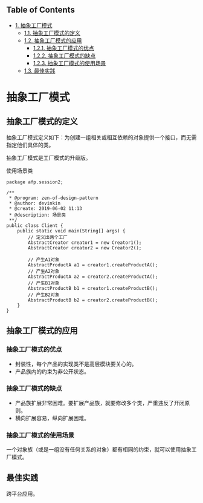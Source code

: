 <div id="table-of-contents">
<h2>Table of Contents</h2>
<div id="text-table-of-contents">
<ul>
<li><a href="#sec-1">1. 抽象工厂模式</a>
<ul>
<li><a href="#sec-1-1">1.1. 抽象工厂模式的定义</a></li>
<li><a href="#sec-1-2">1.2. 抽象工厂模式的应用</a>
<ul>
<li><a href="#sec-1-2-1">1.2.1. 抽象工厂模式的优点</a></li>
<li><a href="#sec-1-2-2">1.2.2. 抽象工厂模式的缺点</a></li>
<li><a href="#sec-1-2-3">1.2.3. 抽象工厂模式的使用场景</a></li>
</ul>
</li>
<li><a href="#sec-1-3">1.3. 最佳实践</a></li>
</ul>
</li>
</ul>
</div>
</div>

# 抽象工厂模式<a id="sec-1" name="sec-1"></a>

## 抽象工厂模式的定义<a id="sec-1-1" name="sec-1-1"></a>

抽象工厂模式定义如下：为创建一组相关或相互依赖的对象提供一个接口，而无需指定他们具体的类。

抽象工厂模式是工厂模式的升级版。

使用场景类

    package afp.session2;
    
    /**
     * @program: zen-of-design-pattern
     * @author: devinkin
     * @create: 2019-06-02 11:13
     * @description: 场景类
     **/
    public class Client {
        public static void main(String[] args) {
            // 定义出两个工厂
            AbstractCreator creator1 = new Creator1();
            AbstractCreator creator2 = new Creator2();
    
            // 产生A1对象
            AbstractProductA a1 = creator1.createProductA();
            // 产生A2对象
            AbstractProductA a2 = creator2.createProductA();
            // 产生B1对象
            AbstractProductB b1 = creator1.createProductB();
            // 产生B2对象
            AbstractProductB b2 = creator2.createProductB();
        }
    }

## 抽象工厂模式的应用<a id="sec-1-2" name="sec-1-2"></a>

### 抽象工厂模式的优点<a id="sec-1-2-1" name="sec-1-2-1"></a>

-   封装性，每个产品的实现类不是高层模块要关心的。
-   产品族内的约束为非公开状态。

### 抽象工厂模式的缺点<a id="sec-1-2-2" name="sec-1-2-2"></a>

-   产品族扩展非常困难。要扩展产品族，就要修改多个类，严重违反了开闭原则。
-   横向扩展容易，纵向扩展困难。

### 抽象工厂模式的使用场景<a id="sec-1-2-3" name="sec-1-2-3"></a>

一个对象族（或是一组没有任何关系的对象）都有相同的约束，就可以使用抽象工厂模式。

## 最佳实践<a id="sec-1-3" name="sec-1-3"></a>

跨平台应用。

